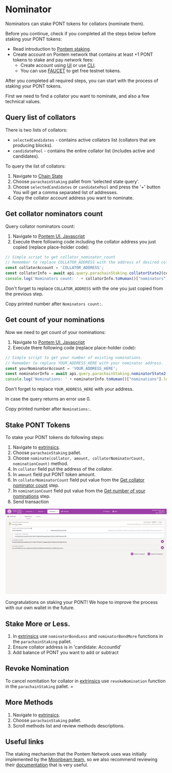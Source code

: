 # Nominator

Nominators can stake PONT tokens for collators (nominate them).

Before you continue, check if you completed all the steps below before staking your PONT tokens:

* Read introduction to [Pontem staking](./README.md).
* Create account on Pontem network that contains at least +1 PONT tokens to stake and pay network fees:
  * Create account using [UI](../getting_started/ui.md#account-creation) or use [CLI](../getting_started/cli.md#account-creation).
  * You can use [FAUCET](https://t.me/pontem_faucet_bot) to get free testnet tokens.

After you completed all required steps, you can start with the process of staking your PONT tokens.

First we need to find a collator you want to nominate, and also a few technical values.

## Query list of collators

There is two lists of collators:

* `selectedCandidates` - contains active collators list (collators that are producing blocks).
* `candidatePool` - contains the entire collator list (includes active and candidates).
  
To query the list of collators:

1. Navigate to [Chain State](https://polkadot.js.org/apps/?rpc=wss%3A%2F%2Ftestnet.pontem.network%2Fws#/chainstate)
2. Choose `parachainStaking` pallet from 'selected state query'.
3. Choose `selectedCandidates` or `candidatePool` and press the '+' button You will get a comma separated list of addresses.
4. Copy the collator account address you want to nominate.

## Get collator nominators count

Query collator nominators count:

1. Navigate to [Pontem UI. Javascript](https://polkadot.js.org/apps/?rpc=wss%3A%2F%2Ftestnet.pontem.network%2Fws#/js)
2. Execute there following code including the collator address you just copied (replace place-holder code):

```js
// Simple script to get collator_nominator_count
// Remember to replace COLLATOR_ADDRESS with the address of desired collator.
const collatorAccount = 'COLLATOR_ADDRESS'; 
const collatorInfo = await api.query.parachainStaking.collatorState2(collatorAccount);
console.log('Nominators count: ' + collatorInfo.toHuman()["nominators"].length);
```

Don't forget to replace `COLLATOR_ADDRESS` with the one you just copied from the previous step.

Copy printed number after `Nominators count:`.

## Get count of your nominations

Now we need to get count of your nominations:

1. Navigate to [Pontem UI. Javascript](https://polkadot.js.org/apps/?rpc=wss%3A%2F%2Ftestnet.pontem.network%2Fws#/js)
2. Execute there following code (replace place-holder code):

```js
// Simple script to get your number of existing nominations.
// Remember to replace YOUR_ADDRESS_HERE with your nominator address.
const yourNominatorAccount = 'YOUR_ADDRESS_HERE'; 
const nominatorInfo = await api.query.parachainStaking.nominatorState2(yourNominatorAccount);
console.log('Nominations: ' + nominatorInfo.toHuman()["nominations"].length);
```

Don't forget to replace `YOUR_ADDRESS_HERE` with your address.

In case the query returns an error use 0.

Copy printed number after `Nominations:`.

## Stake PONT Tokens

To stake your PONT tokens do following steps:

1. Navigate to [extrinsics](https://polkadot.js.org/apps/?rpc=wss://testnet.pontem.network/ws#/extrinsics).
2. Choose `parachainStaking` pallet.
3. Choose `nominate(collator, amount, collatorNominatorCount, nominationCount)` method.
4. In `collator` field put the address of the collator.
5. In `amount` field put PONT token amount.
6. In `collatorNominatorCount` field put value from the [Get collator nominator count](#get-collator-nominators-count) step.
7. In `nominationCount` field put value from the [Get number of your nominations](#get-count-of-your-nominations) step.
8. Send transaction

![Stake PONT](/assets/author_mapping.png "Stake PONT")


Congratulations on staking your PONT! We hope to improve the process with our own wallet in the future.

## Stake More or Less.

1. In [extrinsics](https://polkadot.js.org/apps/?rpc=wss://testnet.pontem.network/ws#/extrinsics) use `nominatorBondLess` and `nominatorBondMore` functions in the `parachainStaking` pallet.
2. Ensure collator address is in 'candidate: AccountId'
3. Add balance of PONT you want to add or subtract 

## Revoke Nomination

To cancel nomitation for collator in [extrinsics](https://polkadot.js.org/apps/?rpc=wss://testnet.pontem.network/ws#/extrinsics) use `revokeNomination` function in the `parachainStaking` pallet. =

## More Methods

1. Navigate to [extrinsics](https://polkadot.js.org/apps/?rpc=wss://testnet.pontem.network/ws#/extrinsics).
2. Choose `parachainStaking` pallet.
3. Scroll methods list and review methods descriptions.

## Useful links

The staking mechanism that the Pontem Network uses was initially implemented by the [Moonbeam team](https://moonbeam.network/), so we also recommend reviewing their [documentation](https://docs.moonbeam.network/learn/features/staking/) that is very useful.
